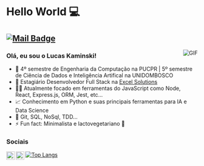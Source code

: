 # Hello World 💻

## [![Mail Badge](https://img.shields.io/badge/-lucas.kssilveira@gmail.com-c14438?style=flat-square&logo=Gmail&logoColor=white&link=mailto:haoruileee@gmail.com)](mailto:lucas.kssilveira@gmail.com)

<img align="right" alt="GIF" src="https://raw.githubusercontent.com/haoruilee/haoruilee/master/pic/pusheencode.gif" />

### Olá, eu sou o Lucas Kaminski!

- 📒 4º semestre de Engenharia da Computação na PUCPR | 5º semestre de Ciência de Dados e Inteligência Artifical na UNIDOMBOSCO
- 💼 Estagiário Desenvolvedor Full Stack na [Excel Solutions](https://www.excelsolutions.com.br/)
- 👨‍💻 Atualmente focado em ferramentas do JavaScript como Node, React, Express.js, ORM, Jest, etc...
- 📈 Conhecimento em Python e suas principais ferramentas para IA e Data Science
- 🔧 Git, SQL, NoSql, TDD...
- ⚡ Fun fact: Minimalista e lactovegetariano 🌱

### Sociais

<a href="https://www.linkedin.com/in/lucas-kaminski/">
  <img align="left" alt="Lucas Kaminski Linkdein" width="22px" src="https://cdn.jsdelivr.net/npm/simple-icons@v3/icons/linkedin.svg" />
</a>
<a href="https://github.com/lucas-kaminski">
  <img align="left" alt="Lucas Kaminski Github" width="22px" src="https://cdn.jsdelivr.net/npm/simple-icons@v3/icons/github.svg" />
</a>

[![Top Langs](https://github-readme-stats.vercel.app/api/top-langs/?username=lucas-kaminski)](https://github.com/lucas-kaminski)
